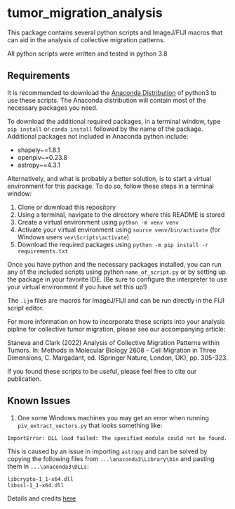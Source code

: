 # tumor_migration_analysis

This package contains several python scripts and ImageJ/FIJI macros
that can aid in the analysis of collective migration patterns.

All python scripts were written and tested in python 3.8

## Requirements

It is recommended to download the [Anaconda Distribution](https://www.anaconda.com/products/individual) of python3 to use these scripts.
The Anaconda distribution will contain most of the necessary packages you need.

To download the additional required packages, in a terminal window, type `pip install` or `conda install` followed by the name of the package.
Additional packages not included in Anaconda python include:

- shapely~=1.8.1
- openpiv~=0.23.8
- astropy~=4.3.1

Alternatively, and what is probably a better solution, is to start a virtual environment for this package. To do so, follow these steps in a terminal window:

1. Clone or download this repository
2. Using a terminal, navigate to the directory where this README is stored
3. Create a virtual environment using `python -m venv venv`
4. Activate your virtual environment using `source venv/bin/activate` (for Windows users `vev\Scripts\activate`)
5. Download the required packages using `python -m pip install -r requirements.txt`

Once you have python and the necessary packages installed, you can run any of the included scripts using python `name_of_script.py`
or by setting up the package in your favorite IDE.
(Be sure to configure the interpreter to use your virtual environment if you have set this up!)

The ```.ijm``` files are macros for ImageJ/FIJI and can be run directly in the FIJI script editor.

For more information on how to incorporate these scripts into your analysis pipline for collective tumor migration, please see our accompanying article:

Staneva and Clark (2022) Analysis of Collective Migration Patterns within Tumors. In: Methods in Molecular Biology 2608 - Cell Migration in Three Dimensions, C. Margadant, ed. (Springer Nature, London, UK), pp. 305-323.

If you found these scripts to be useful, please feel free to cite our publication.

## Known Issues

1. One some Windows machines you may get an error when running `piv_extract_vectors.py` that looks something like:

```
ImportError: DLL load failed: The specified module could not be found.
```

This is caused by an issue in importing `astropy` and can be solved by copying the following files from `...\anaconda3\Library\bin` and pasting them in `...\anaconda3\DLLs`:

```
libcrypto-1_1-x64.dll
libssl-1_1-x64.dll 
```

Details and credits [here](https://stackoverflow.com/a/60342954/855617)